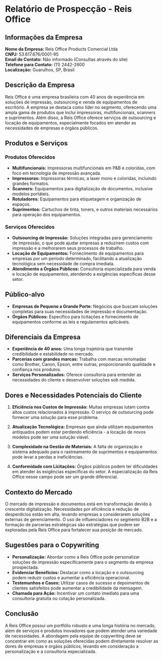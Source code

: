 # Relatório de Prospecção - Reis Office

## Informações da Empresa

**Nome da Empresa:** Reis Office Products Comercial Ltda  
**CNPJ:** 53.617.676/0001-95  
**Email de Contato:** Não informado (Consultas através do site)  
**Telefone para Contato:** (11) 2442-2600  
**Localização:** Guarulhos, SP, Brasil  

## Descrição da Empresa

Reis Office é uma empresa brasileira com 40 anos de experiência em soluções de impressão, outsourcing e venda de equipamentos de escritório. A empresa se destaca como líder no segmento, oferecendo uma ampla gama de produtos que inclui impressoras, multifuncionais, scanners e suprimentos. Além disso, a Reis Office oferece serviços de outsourcing e locação de equipamentos, especialmente focados em atender as necessidades de empresas e órgãos públicos.

## Produtos e Serviços

### Produtos Oferecidos
- **Multifuncionais:** Impressoras multifuncionais em P&B e coloridas, com foco em tecnologia de impressão avançada.
- **Impressoras:** Impressoras térmicas, a laser mono e coloridas, incluindo grandes formatos.
- **Scanners:** Equipamentos para digitalização de documentos, inclusive modelos portáteis.
- **Rotuladores:** Equipamentos para etiquetagem e organização de espaços.
- **Suprimentos:** Cartuchos de tinta, toners, e outros materiais necessários para operação dos equipamentos.

### Serviços Oferecidos
- **Outsourcing de Impressão:** Soluções integradas para gerenciamento de impressão, o que pode ajudar empresas a reduzirem custos com impressão e a melhorarem seus processos de trabalho.
- **Locação de Equipamentos:** Fornecimento de equipamentos para empresas por um período determinado, facilitando a atualização tecnológica sem necessidade de compra imediata.
- **Atendimento a Órgãos Públicos:** Consultoria especializada para venda e locação de equipamentos, atendendo a exigências específicas desse setor.

## Público-alvo
- **Empresas de Pequeno a Grande Porte:** Negócios que buscam soluções completas para suas necessidades de impressão e documentação.
- **Órgãos Públicos:** Específico para licitações e fornecimento de equipamentos conforme as leis e regulamentos aplicáveis.

## Diferenciais da Empresa

- **Experiência de 40 anos:** Uma longa trajetória que transmite credibilidade e estabilidade no mercado.
- **Parcerias com grandes marcas:** Trabalha com marcas renomadas como Brother, Canon, Epson, entre outras, proporcionando qualidade e confiança nos produtos.
- **Serviços Personalizados:** Oferece consultoria para entender as necessidades do cliente e desenvolver soluções sob medida.

## Dores e Necessidades Potenciais do Cliente

1. **Eficiência nos Custos de Impressão:** Muitas empresas lutam contra altos custos relacionados à impressão. O serviço de outsourcing pode fornecer uma solução para esse problema.
   
2. **Atualização Tecnológica:** Empresas que ainda utilizam equipamentos antiquados podem estar perdendo eficiência - a locação de novos modelos pode ser uma solução viável.

3. **Complexidade na Gestão de Materiais:** A falta de organização e sistema adequado para o rastreamento de suprimentos e equipamentos pode levar a perdas e ineficiências.

4. **Conformidade com Licitações:** Órgãos públicos podem ter dificuldades em atender às exigências específicas do setor. A especialização da Reis Office nesse campo pode ser um grande diferencial.

## Contexto do Mercado
O mercado de impressão e documentos está em transformação devido à crescente digitalização. Necessidades por eficiência e redução de desperdícios estão em alta, levando empresas a considerarem soluções externas de gerenciamento. O uso de influenciadores no segmento B2B e a formação de parcerias estratégicas são estratégias que podem ser exploradas pela Reis Office para fortalecer sua posição de mercado.

## Sugestões para o Copywriting

- **Personalização:** Abordar como a Reis Office pode personalizar soluções de impressão especificamente para o segmento da empresa prospectada.
- **Evidenciar Benefícios:** Destacar como a locação e o outsourcing podem reduzir custos e aumentar a eficiência operacional.
- **Testemunhos e Cases:** Utilizar casos de sucesso e depoimentos de clientes satisfeitos pode aumentar a credibilidade da mensagem.
- **Chamada para Ação:** Incentivar um contato imediato para uma consultoria gratuita ou cotação personalizada.

## Conclusão

A Reis Office possui um portfólio robusto e uma longa história no mercado, além de serviços e produtos inovadores que podem atender uma variedade de necessidades. A abordagem pela equipe de copywriting deve se concentrar em como as soluções oferecidas podem diretamente resolver as dores de empresas e órgãos públicos, levando em consideração a personalização e a consultoria especializada.